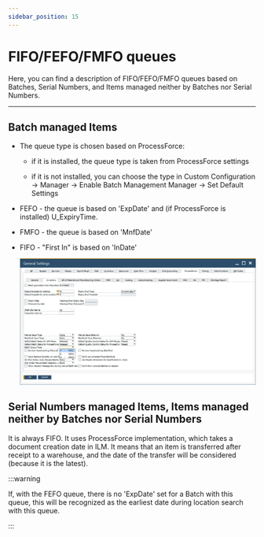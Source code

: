 ```yaml
---
sidebar_position: 15
---
```


# FIFO/FEFO/FMFO queues

Here, you can find a description of FIFO/FEFO/FMFO queues based on Batches, Serial Numbers, and Items managed neither by Batches nor Serial Numbers.

---

## Batch managed Items

- The queue type is chosen based on ProcessForce:

  - if it is installed, the queue type is taken from ProcessForce settings

  - if it is not installed, you can choose the type in Custom Configuration → Manager → Enable Batch Management Manager → Set Default Settings

- FEFO - the queue is based on 'ExpDate' and (if ProcessForce is installed) U_ExpiryTime.

- FMFO - the queue is based on 'MnfDate'

- FIFO - "First In" is based on 'InDate'

  ![FIFO FMFO FIFO Queues](./media/fifi-fefo-fmfo.png)

## Serial Numbers managed Items, Items managed neither by Batches nor Serial Numbers

It is always FIFO. It uses ProcessForce implementation, which takes a document creation date in ILM. It means that an item is transferred after receipt to a warehouse, and the date of the transfer will be considered (because it is the latest).

:::warning

If, with the FEFO queue, there is no 'ExpDate' set for a Batch with this queue, this will be recognized as the earliest date during location search with this queue.

:::
